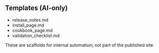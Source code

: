 ## Templates (AI-only)

- release_notes.md
- install_page.md
- cookbook_page.md
- validation_checklist.md

These are scaffolds for internal automation; not part of the published site.


